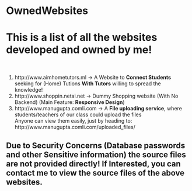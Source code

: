 # OwnedWebsites
<h1>This is a list of all the websites developed and owned by me!</h1>
<br>
<ol>
<li>http://www.aimhometutors.ml -> A Website to <strong>Connect Students</strong> seeking for (Home) Tutions <strong>With Tutors</strong> willing to spread the knowledge!</li>
<li>http://www.shoppin.netai.net -> Dummy Shopping website (With No Backend) (Main Feature: <strong>Responsive Design</strong>)</li>
<li>http://www.manugupta.comli.com -> A <strong>File uploading service</strong>, where students/teachers of our class could upload the files</li>Anyone can view them easily, just by heading to: http://www.manugupta.comli.com/uploaded_files/
</ol>

<h2>Due to Security Concerns (Database passwords and other Sensitive information) the source files are not provided directly!
If Interested, you can contact me to view the source files of the above websites.</h2>